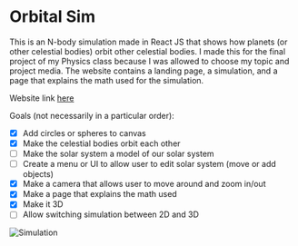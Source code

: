 # Orbital Sim

This is an N-body simulation made in React JS that shows how planets (or other celestial bodies) orbit other celestial bodies. I made this for the final project of my Physics class because I was allowed to choose my topic and project media. The website contains a landing page, a simulation, and a page that explains the math used for the simulation.

Website link [here](https://orbital-sim.netlify.app)

Goals (not necessarily in a particular order):

- [x] Add circles or spheres to canvas
- [x] Make the celestial bodies orbit each other
- [ ] Make the solar system a model of our solar system
- [ ] Create a menu or UI to allow user to edit solar system (move or add objects)
- [x] Make a camera that allows user to move around and zoom in/out
- [x] Make a page that explains the math used
- [x] Make it 3D
- [ ] Allow switching simulation between 2D and 3D

![Simulation](https://user-images.githubusercontent.com/19376473/120082249-db7a1700-c08f-11eb-8c7f-f920bb77781e.png)